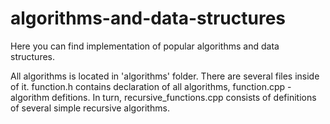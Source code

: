 # algorithms-and-data-structures

Here you can find implementation of popular algorithms and data structures.

All algorithms is located in 'algorithms' folder. There are several files inside of it.
function.h contains declaration of all algorithms, function.cpp - algorithm defitions. 
In turn, recursive_functions.cpp consists of definitions of several simple recursive algorithms.

